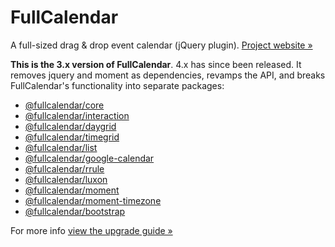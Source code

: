 
# FullCalendar

A full-sized drag & drop event calendar (jQuery plugin). [Project website &raquo;](http://fullcalendar.io/)

**This is the 3.x version of FullCalendar**. 4.x has since been released. It removes jquery and moment as dependencies, revamps the API, and breaks FullCalendar's functionality into separate packages:

- [@fullcalendar/core](https://www.npmjs.com/package/@fullcalendar/core)
- [@fullcalendar/interaction](https://www.npmjs.com/package/@fullcalendar/interaction)
- [@fullcalendar/daygrid](https://www.npmjs.com/package/@fullcalendar/daygrid)
- [@fullcalendar/timegrid](https://www.npmjs.com/package/@fullcalendar/timegrid)
- [@fullcalendar/list](https://www.npmjs.com/package/@fullcalendar/list)
- [@fullcalendar/google-calendar](https://www.npmjs.com/package/@fullcalendar/google-calendar)
- [@fullcalendar/rrule](https://www.npmjs.com/package/@fullcalendar/rrule)
- [@fullcalendar/luxon](https://www.npmjs.com/package/@fullcalendar/luxon)
- [@fullcalendar/moment](https://www.npmjs.com/package/@fullcalendar/moment)
- [@fullcalendar/moment-timezone](https://www.npmjs.com/package/@fullcalendar/moment-timezone)
- [@fullcalendar/bootstrap](https://www.npmjs.com/package/@fullcalendar/bootstrap)

For more info [view the upgrade guide &raquo;](https://fullcalendar.io/docs/upgrading-from-v3)
